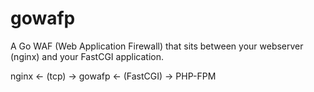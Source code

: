 # gowafp

A Go WAF (Web Application Firewall) that sits between your webserver (nginx)
and your FastCGI application.

nginx <- (tcp) -> gowafp <- (FastCGI) -> PHP-FPM
